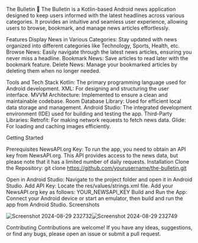 The Bulletin 📰
The Bulletin is a Kotlin-based Android news application designed to keep users informed with the latest headlines across various categories. It provides an intuitive and seamless user experience, allowing users to browse, bookmark, and manage news articles effortlessly.

Features
Display News in Various Categories: Stay updated with news organized into different categories like Technology, Sports, Health, etc.
Browse News: Easily navigate through the latest news articles, ensuring you never miss a headline.
Bookmark News: Save articles to read later with the bookmark feature.
Delete News: Manage your bookmarked articles by deleting them when no longer needed.

Tools and Tech Stack
Kotlin: The primary programming language used for Android development.
XML: For designing and structuring the user interface.
MVVM Architecture: Implemented to ensure a clean and maintainable codebase.
Room Database Library: Used for efficient local data storage and management.
Android Studio: The integrated development environment (IDE) used for building and testing the app.
Third-Party Libraries:
Retrofit: For making network requests to fetch news data.
Glide: For loading and caching images efficiently.

Getting Started

Prerequisites
NewsAPI.org Key: To run the app, you need to obtain an API key from NewsAPI.org. This API provides access to the news data, but please note that it has a limited number of daily requests.
Installation
Clone the Repository:
git clone https://github.com/yourusername/the-bulletin.git

Open in Android Studio: Navigate to the project folder and open it in Android Studio.
Add API Key:
Locate the res/values/strings.xml file.
Add your NewsAPI.org key as follows:
<string name="api_key">YOUR_NEWSAPI_KEY</string>
Build and Run the App: Connect your Android device or start an emulator, then build and run the app from Android Studio.
Screenshots

![Screenshot 2024-08-29 232732](https://github.com/user-attachments/assets/953cf540-cd2a-4bb0-a69f-d8f0ae94141e)![Screenshot 2024-08-29 232749](https://github.com/user-attachments/assets/059a9fb5-156b-4ab0-b5d5-76fae7091717)


Contributing
Contributions are welcome! If you have any ideas, suggestions, or find any bugs, please open an issue or submit a pull request.
